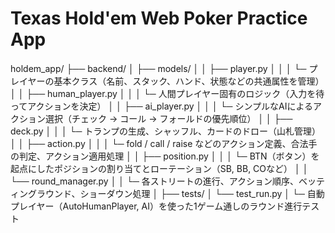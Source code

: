 # Texas Hold'em Web Poker Practice App
holdem_app/
├── backend/
│   ├── models/
│   │   ├── player.py
│   │   │   └─ プレイヤーの基本クラス（名前、スタック、ハンド、状態などの共通属性を管理）
│   │   ├── human_player.py
│   │   │   └─ 人間プレイヤー固有のロジック（入力を待ってアクションを決定）
│   │   ├── ai_player.py
│   │   │   └─ シンプルなAIによるアクション選択（チェック → コール → フォールドの優先順位）
│   │   ├── deck.py
│   │   │   └─ トランプの生成、シャッフル、カードのドロー（山札管理）
│   │   ├── action.py
│   │   │   └─ fold / call / raise などのアクション定義、合法手の判定、アクション適用処理
│   │   ├── position.py
│   │   │   └─ BTN（ボタン）を起点にしたポジションの割り当てとローテーション（SB, BB, COなど）
│   │   └── round_manager.py
│   │       └─ 各ストリートの進行、アクション順序、ベッティングラウンド、ショーダウン処理
│
├── tests/
│   └── test_run.py
│       └─ 自動プレイヤー（AutoHumanPlayer, AI）を使った1ゲーム通しのラウンド進行テスト
